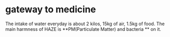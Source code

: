 # gateway to medicine
The intake of water  everyday is about 2 kilos,  15kg of air, 1.5kg of food.
The main harmness of HAZE is **PM(Particulate Matter) and bacteria ** on it.

